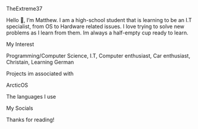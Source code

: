 TheExtreme37

Hello 👋, I’m Matthew. I am a high-school student that is learning to be an I.T specialist, from OS to Hardware related issues. I love trying to solve new problems as I learn
from them. Im always a half-empty cup ready to learn.


My Interest

Programming/Computer Science,
I.T,
Computer enthusiast,
Car enthusiast,
Christain,
Learning German


Projects im associated with

ArcticOS


The languages I use

My Socials

Thanks for reading!
